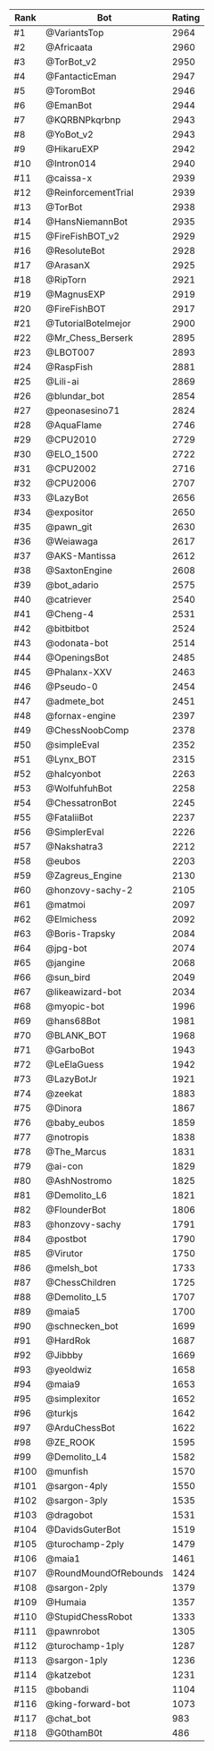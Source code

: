 Rank|Bot|Rating
---|---|---
#1|@VariantsTop|2964
#2|@Africaata|2960
#3|@TorBot_v2|2950
#4|@FantacticEman|2947
#5|@ToromBot|2946
#6|@EmanBot|2944
#7|@KQRBNPkqrbnp|2943
#8|@YoBot_v2|2943
#9|@HikaruEXP|2942
#10|@Intron014|2940
#11|@caissa-x|2939
#12|@ReinforcementTrial|2939
#13|@TorBot|2938
#14|@HansNiemannBot|2935
#15|@FireFishBOT_v2|2929
#16|@ResoluteBot|2928
#17|@ArasanX|2925
#18|@RipTorn|2921
#19|@MagnusEXP|2919
#20|@FireFishBOT|2917
#21|@TutorialBotelmejor|2900
#22|@Mr_Chess_Berserk|2895
#23|@LBOT007|2893
#24|@RaspFish|2881
#25|@Lili-ai|2869
#26|@blundar_bot|2854
#27|@peonasesino71|2824
#28|@AquaFlame|2746
#29|@CPU2010|2729
#30|@ELO_1500|2722
#31|@CPU2002|2716
#32|@CPU2006|2707
#33|@LazyBot|2656
#34|@expositor|2650
#35|@pawn_git|2630
#36|@Weiawaga|2617
#37|@AKS-Mantissa|2612
#38|@SaxtonEngine|2608
#39|@bot_adario|2575
#40|@catriever|2540
#41|@Cheng-4|2531
#42|@bitbitbot|2524
#43|@odonata-bot|2514
#44|@OpeningsBot|2485
#45|@Phalanx-XXV|2463
#46|@Pseudo-0|2454
#47|@admete_bot|2451
#48|@fornax-engine|2397
#49|@ChessNoobComp|2378
#50|@simpleEval|2352
#51|@Lynx_BOT|2315
#52|@halcyonbot|2263
#53|@WolfuhfuhBot|2258
#54|@ChessatronBot|2245
#55|@FataliiBot|2237
#56|@SimplerEval|2226
#57|@Nakshatra3|2212
#58|@eubos|2203
#59|@Zagreus_Engine|2130
#60|@honzovy-sachy-2|2105
#61|@matmoi|2097
#62|@Elmichess|2092
#63|@Boris-Trapsky|2084
#64|@jpg-bot|2074
#65|@jangine|2068
#66|@sun_bird|2049
#67|@likeawizard-bot|2034
#68|@myopic-bot|1996
#69|@hans68Bot|1981
#70|@BLANK_BOT|1968
#71|@GarboBot|1943
#72|@LeElaGuess|1942
#73|@LazyBotJr|1921
#74|@zeekat|1883
#75|@Dinora|1867
#76|@baby_eubos|1859
#77|@notropis|1838
#78|@The_Marcus|1831
#79|@ai-con|1829
#80|@AshNostromo|1825
#81|@Demolito_L6|1821
#82|@FlounderBot|1806
#83|@honzovy-sachy|1791
#84|@postbot|1790
#85|@Virutor|1750
#86|@melsh_bot|1733
#87|@ChessChildren|1725
#88|@Demolito_L5|1707
#89|@maia5|1700
#90|@schnecken_bot|1699
#91|@HardRok|1687
#92|@Jibbby|1669
#93|@yeoldwiz|1658
#94|@maia9|1653
#95|@simplexitor|1652
#96|@turkjs|1642
#97|@ArduChessBot|1622
#98|@ZE_ROOK|1595
#99|@Demolito_L4|1582
#100|@munfish|1570
#101|@sargon-4ply|1550
#102|@sargon-3ply|1535
#103|@dragobot|1531
#104|@DavidsGuterBot|1519
#105|@turochamp-2ply|1479
#106|@maia1|1461
#107|@RoundMoundOfRebounds|1424
#108|@sargon-2ply|1379
#109|@Humaia|1357
#110|@StupidChessRobot|1333
#111|@pawnrobot|1305
#112|@turochamp-1ply|1287
#113|@sargon-1ply|1236
#114|@katzebot|1231
#115|@bobandi|1104
#116|@king-forward-bot|1073
#117|@chat_bot|983
#118|@G0thamB0t|486
